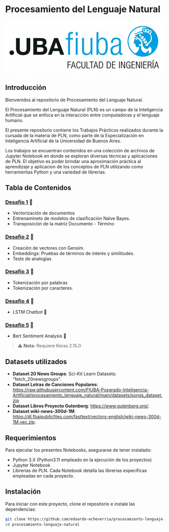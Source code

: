# Procesamiento del Lenguaje Natural

![UBA logo](https://github.com/hernancontigiani/ceia_memorias_especializacion/raw/master/Figures/logoFIUBA.jpg)

## Introducción

Bienvenidos al repositorio de Procesamiento del Lenguaje Natural.

El Procesamiento del Lenguaje Natural (PLN) es un campo de la Inteligencia Artificial que se enfoca en la interacción entre computadoras y el lenguaje humano.

El presente repositorio contiene los Trabajos Prácticos realizados durante la cursada de la materia de PLN, como parte de la Especialización en Inteligencia Artificial de la Universidad de Buenos Aires.

Los trabajos se encuentran contenidos en una colección de archivos de Jupyter Notebook en donde se exploran diversas técnicas y aplicaciones de PLN. El objetivo es poder brindar una aproximación práctica al aprendizaje y aplicacion de los conceptos de PLN utilizando como herramientas Python y una variedad de librerias.

## Tabla de Contenidos

### [Desafío 1](Desafio_1) 🚀

* Vectorización de documentos
* Entrenamineto de modelos de clasificación Naïve Bayes.
* Transposición de la matríz Documento - Término

### [Desafío 2](Desafio_2) 🚀

* Creación de vectores con Gensim.
* Embeddings: Pruebas de términos de interés y similitudes.
* Tests de analogías

### [Desafío 3](Desafio_3) 🚀
* Tokenización por palabras
* Tokenización por caracteres.

### [Desafío 4](Desafio_4) 🚀
* LSTM Chatbot 🤖

### [Desafío 5](Desafio_5) 🚀
* Bert Sentiment Analysis 🤗
> ⚠️ **Nota:** Requiere Keras 2.15.0


## Datasets utilizados

- **Dataset 20 News Groups**: Sci-Kit Learn Datasets: "fetch_20newsgroups".
- **Dataset Letras de Canciones Populares**: https://raw.githubusercontent.com/FIUBA-Posgrado-Inteligencia-Artificial/procesamiento_lenguaje_natural/main/datasets/songs_dataset.zip
- **Dataset Libros Proyecto Gutenberg**: https://www.gutenberg.org/.
- **Dataset wiki-news-300d-1M**: https://dl.fbaipublicfiles.com/fasttext/vectors-english/wiki-news-300d-1M.vec.zip.

## Requerimientos

Para ejecutar los presentes Notebooks, asegurarse de tener instalado:

- Python 3.X (Python3.11 empleado en la ejecución de los proyectos)
- Jupyter Notebook
- Librerias de PLN. Cada Notebook detalla las librerias específicas empleadas en cada proyecto.

## Instalación

Para iniciar con este proyecto, clone el repositorio e instale las dependencias:

```bash
git clone https://github.com/eduardo-echeverria/procesamiento-lenguaje-natural.git
cd procesamiento-lenguaje-natural

